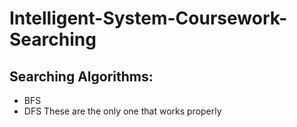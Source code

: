 # Intelligent-System-Coursework-Searching
## Searching Algorithms:
* BFS
* DFS
These are the only one that works properly
